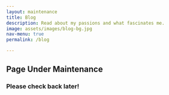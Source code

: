 ```yaml
---
layout: maintenance
title: Blog
description: Read about my passions and what fascinates me.
image: assets/images/blog-bg.jpg
nav-menu: true
permalink: /blog

---
```

<!-- Main -->
<div id="main">

<!-- One -->
<section id="one">
	<div class="inner">
<div id="maintenance">
<h1>Page Under Maintenance</h1>
<h3>Please check back later!</h3>
</div>
	</div>
</section>

</div>

